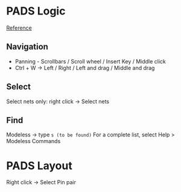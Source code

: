 # PADS Logic
[Reference](http://www.people.vcu.edu/~rhklenke/tutorials/PADS/PADS_Tutorial_User_Interface/UserInterface.html)

## Navigation
* Panning - Scrollbars / Scroll wheel / Insert Key / Middle click
* Ctrl + W -> Left / Right / Left and drag / Middle and drag

## Select
Select nets only: right click -> Select nets

## Find
Modeless -> type `s (to be found)`
For a complete list, select Help > Modeless Commands

# PADS Layout
Right click -> Select Pin pair